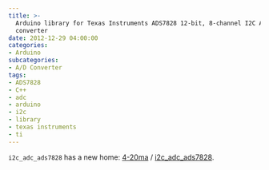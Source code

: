 ```yaml
---
title: >-
  Arduino library for Texas Instruments ADS7828 12-bit, 8-channel I2C A/D
  converter
date: 2012-12-29 04:00:00
categories:
- Arduino
subcategories:
- A/D Converter
tags:
- ADS7828
- C++
- adc
- arduino
- i2c
- library
- texas instruments
- ti
---
```


`i2c_adc_ads7828` has a new home: <nop class="fa fa-github"> [4-20ma](https://github.com/4-20ma) / [i2c_adc_ads7828](https://github.com/4-20ma/i2c_adc_ads7828).
